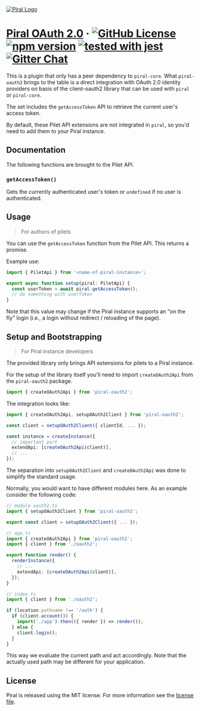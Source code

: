 [![Piral Logo](https://github.com/smapiot/piral/raw/master/docs/assets/logo.png)](https://piral.io)

# [Piral OAuth 2.0](https://piral.io) &middot; [![GitHub License](https://img.shields.io/badge/license-MIT-blue.svg)](https://github.com/smapiot/piral/blob/master/LICENSE) [![npm version](https://img.shields.io/npm/v/piral-oauth2.svg?style=flat)](https://www.npmjs.com/package/piral-oauth2) [![tested with jest](https://img.shields.io/badge/tested_with-jest-99424f.svg)](https://jestjs.io) [![Gitter Chat](https://badges.gitter.im/gitterHQ/gitter.png)](https://gitter.im/piral-io/community)

This is a plugin that only has a peer dependency to `piral-core`. What `piral-oauth2` brings to the table is a direct integration with OAuth 2.0 identity providers on basis of the client-oauth2 library that can be used with `piral` or `piral-core`.

The set includes the `getAccessToken` API to retrieve the current user's access token.

By default, these Pilet API extensions are not integrated in `piral`, so you'd need to add them to your Piral instance.

## Documentation

The following functions are brought to the Pilet API.

### `getAccessToken()`

Gets the currently authenticated user's token or `undefined` if no user is authenticated.

## Usage

> For authors of pilets

You can use the `getAccessToken` function from the Pilet API. This returns a promise.

Example use:

```ts
import { PiletApi } from '<name-of-piral-instance>';

export async function setup(piral: PiletApi) {
  const userToken = await piral.getAccessToken();
  // do something with userToken
}
```

Note that this value may change if the Piral instance supports an "on the fly" login (i.e., a login without redirect / reloading of the page).

## Setup and Bootstrapping

> For Piral instance developers

The provided library only brings API extensions for pilets to a Piral instance.

For the setup of the library itself you'll need to import `createOAuth2Api` from the `piral-oauth2` package.

```ts
import { createOAuth2Api } from 'piral-oauth2';
```

The integration looks like:

```ts
import { createOAuth2Api, setupOAuth2Client } from 'piral-oauth2';

const client = setupOAuth2Client({ clientId, ... });

const instance = createInstance({
  // important part
  extendApi: [createOAuth2Api(client)],
  // ...
});
```

The separation into `setupOAuth2Client` and `createOAuth2Api` was done to simplify the standard usage.

Normally, you would want to have different modules here. As an example consider the following code:

```ts
// module oauth2.ts
import { setupOAuth2Client } from 'piral-oauth2';

export const client = setupOAuth2Client({ ... });

// app.ts
import { createOAuth2Api } from 'piral-oauth2';
import { client } from './oauth2';

export function render() {
  renderInstance({
    // ...
    extendApi: [createOAuth2Api(client)],
  });
}

// index.ts
import { client } from './oauth2';

if (location.pathname !== '/auth') {
  if (client.account()) {
    import('./app').then(({ render }) => render());
  } else {
    client.login();
  }
}
```

This way we evaluate the current path and act accordingly. Note that the actually used path may be different for your application.

## License

Piral is released using the MIT license. For more information see the [license file](./LICENSE).
